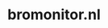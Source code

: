 ---
layout: post
title:  "bromonitor.nl"
internal_url:  "/dutchgov/bromonitor.nl.html"
subdomains_count: 3
all_subdomains_count: 4
urls_count: 2
ssl_rank: 0
http_rank: 60
url_link: /data/bromonitor.nl/urls.txt
all_subdomains_link: /data/bromonitor.nl/all_subdomains.txt
subdomains_link: /data/bromonitor.nl/subdomains.txt
categories: dutchgov
---